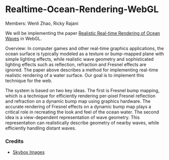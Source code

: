 # Realtime-Ocean-Rendering-WebGL

Members: Wenli Zhao, Ricky Rajani

We will be implementing the paper [Realistic Real-time Rendering of Ocean Waves](https://www.microsoft.com/en-us/research/wp-content/uploads/2016/12/rtwave.pdf) in WebGL. 

Overview:
In computer games and other real-time graphics applications, the ocean surface is typically modeled as a texture or bump-mapped plane with simple lighting effects, while realistic wave geometry and sophisticated lighting effects such as reflection, refraction and Fresnel effects are ignored. The paper above describes a method for implementing real-time realistic rendering of a water surface. Our goal is to implement this technique for the web.

The system is based on two key ideas. The first is Fresnel bump mapping, which is a technique for efficiently rendering per-pixel Fresnel reflection and refraction on a dynamic bump map using graphics hardware. The accurate rendering of Fresnel effects on a dynamic bump map plays a critical role in recreating the look and feel of the ocean water. The second idea is a view-dependent representation of wave geometry. This representation can realistically describe geometry of nearby waves, while efficiently handling distant waves.

### Credits

* [Skybox Images](http://www.custommapmakers.org/skyboxes.php)

